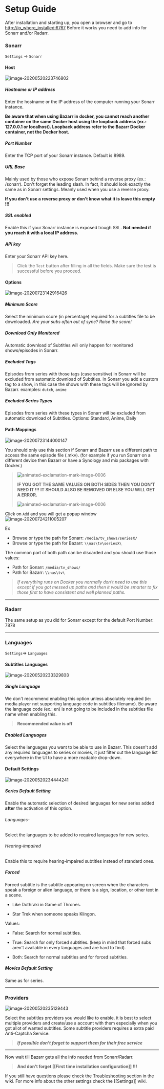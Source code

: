 # Setup Guide

After installation and starting up, you open a browser and go to <http://ip_where_installed:6767>
Before it works you need to add info for Sonarr and/or Radarr.

### Sonarr

`Settings` => `Sonarr`

#### Host

![image-20200520223746802](images/image-20200520223746802.png)

##### Hostname or IP address

Enter the hostname or the IP address of the computer running your Sonarr instance.

**Be aware that when using Bazarr in docker, you cannot reach another container on the same Docker host using the loopback address (ex.: 127.0.0.1 or localhost). Loopback address refer to the Bazarr Docker container, not the Docker host.**

##### Port Number

Enter the TCP port of your Sonarr instance. Default is 8989.

##### URL Base

Mainly used by those who expose Sonarr behind a reverse proxy (ex.: /sonarr). Don't forget the leading slash. In fact, it should look exactly the same as in Sonarr settings. Meanly used when you use a reverse proxy.

**If you don't use a reverse proxy or don't know what it is leave this empty !!!**

##### SSL enabled

Enable this if your Sonarr instance is exposed trough SSL.
**Not needed if you reach it with a local IP address.**

##### API key

Enter your Sonarr API key here.

> Click the `Test` button after filling in all the fields. Make sure the test is successful before you proceed.

#### Options

![image-20200723142916426](images/image-20200723142916426.png)

##### Minimum Score

Select the minimum score (in percentage) required for a subtitles file to be downloaded. *Are your subs often out of sync? Raise the score!*

##### Download Only Monitored

Automatic download of Subtitles will only happen for monitored shows/episodes in Sonarr.

##### Excluded Tags

Episodes from series with those tags (case sensitive) in Sonarr will be excluded from automatic download of Subtitles.
In Sonarr you add a custom tag to a show, in this case the shows with these tags will be ignored by Bazarr. examples: `dutch`, `anime`

##### Excluded Series Types

Episodes from series with these types in Sonarr will be excluded from automatic download of Subtitles.
Options: Standard, Anime, Daily

#### Path Mappings

![image-20200723144000147](images/image-20200723144000147.png)

You should only use this section if Sonarr and Bazarr use a different path to access the same episode file (.mkv).
(for example if you run Sonarr on a different device then Bazarr or have a Synology and mix packages with Docker.)

> ![animated-exclamation-mark-image-0006](images/animated-exclamation-mark-image-0006.gif)
>
> **IF YOU GOT THE SAME VALUES ON BOTH SIDES THEN YOU DON'T NEED IT !!!**
> **IT SHOULD ALSO BE REMOVED OR ELSE YOU WILL GET A ERROR.**
>
> ![animated-exclamation-mark-image-0006](images/animated-exclamation-mark-image-0006.gif)

Click on `Add` and you will get a popup window
![image-20200724211005207](images/image-20200724211005207.png)

Ex

* Browse or type the path for Sonarr: `/media/tv_shows/seriesX/`
* Browse or type the path for Bazarr: `\\nas\tv\seriesX\`

The common part of both path can be discarded and you should use those values:

* Path for Sonarr: `/media/tv_shows/`
* Path for Bazarr: `\\nas\tv\`

> *If everything runs on Docker you normally don't need to use this except if you got messed up paths and then it would be smarter to fix those first to have consistent and well planned paths.*

------

### Radarr

The same setup as you did for Sonarr except for the default Port Number: 7878

------

### Languages

`Settings`=> `Languages`

#### Subtitles Languages

 ![image-20200520233329803](images/image-20200520233329803.png)

##### Single Language

We don't recommend enabling this option unless absolutely required (ie: media player not supporting language code in subtitles filename). Be aware the language code (ex.: en) is not going to be included in the subtitles file name when enabling this.

> **Recommended value is off**

##### Enabled Languages

Select the languages you want to be able to use in Bazarr. This doesn't add any required languages to series or movies, it just filter out the language list everywhere in the UI to have a more readable drop-down.

#### Default Settings

 ![image-20200520234444241](images/image-20200520234444241.png)

##### Series Default Setting

Enable the automatic selection of desired languages for new series added **after** the activation of this option.

###### Languages-

Select the languages to be added to required languages for new series.

###### Hearing-impaired

Enable this to require hearing-impaired subtitles instead of standard ones.

##### Forced

Forced subtitle is the subtitle appearing on screen when the characters speak a foreign or alien language, or there is a sign, location, or other text in a scene.

* Like Dothraki in Game of Thrones.

* Star Trek when someone speaks Klingon.

 Values:

* False: Search for normal subtitles.
* True: Search for only forced subtitles. (keep in mind that forced subs aren't available in every languages and are hard to find).

* Both: Search for normal subtitles and for forced subtitles.

##### Movies Default Setting

Same as for series.

------

### Providers

 ![image-20200520235129443](images/image-20200520235129443.png)

Select the subtitles providers you would like to enable. it is best to select multiple providers and create/use a account with them especially when you got allot of wanted subtitles.
Some subtitle providers requires a extra paid Anti-Captcha Service.

> ***If possible don't forget to support them for their free service***

------

Now wait till Bazarr gets all the info needed from Sonarr/Radarr.

> **And don't forget [[First time installation configuration]] !!!**

If you still have questions please check the [Troubleshooting](https://github.com/morpheus65535/bazarr/wiki#troubleshooting) section in the wiki.
For more info about the other settings check the [[Settings]] wiki.
